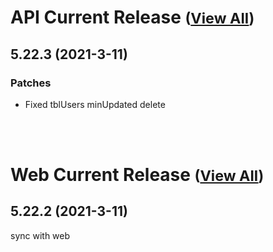 
# API Current Release <small>([View All](/API.md))</small>
## 5.22.3 (2021-3-11)
### Patches 

- Fixed tblUsers minUpdated delete

<br><br>
# Web Current Release <small>([View All](/Web.md))</small>
## 5.22.2 (2021-3-11)
sync with web

  